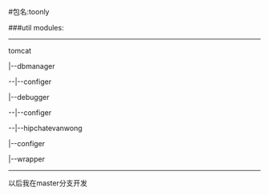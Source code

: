 #包名:toonly

###util modules:

---

tomcat

|--dbmanager

--|--configer

|--debugger

--|--configer

--|--hipchatevanwong

|--configer

|--wrapper

---

以后我在master分支开发